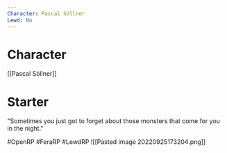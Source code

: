 ```yaml
---
Character: Pascal Söllner
Lewd: No
---
```

# Character
[[Pascal Söllner]]

# Starter
"Sometimes you just got to forget about those monsters that come for you in the night."


#OpenRP #FeraRP #LewdRP 
![[Pasted image 20220925173204.png]]